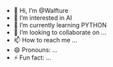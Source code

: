 - 👋 Hi, I’m @Walfture
- 👀 I’m interested in AI
- 🌱 I’m currently learning PYTHON
- 💞️ I’m looking to collaborate on ...
- 📫 How to reach me ...
- 😄 Pronouns: ...
- ⚡ Fun fact: ...

<!---
Walfture/Walfture is a ✨ special ✨ repository because its `README.md` (this file) appears on your GitHub profile.
You can click the Preview link to take a look at your changes.
--->
